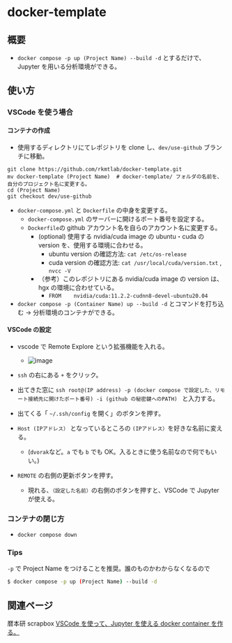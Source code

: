 # docker-template

## 概要

- `docker compose -p up (Project Name) --build -d` とするだけで、Jupyter を用いる分析環境ができる。

## 使い方
### VSCode を使う場合

#### コンテナの作成

- 使用するディレクトリにてレポジトリを clone し、`dev/use-github` ブランチに移動。

```
git clone https://github.com/rkmtlab/docker-template.git
mv docker-template (Project Name)  # docker-template/ フォルダの名前を、自分のプロジェクト名に変更する。
cd (Project Name)
git checkout dev/use-github
```

- `docker-compose.yml` と `Dockerfile` の中身を変更する。
  - `docker-compose.yml` のサーバーに開けるポート番号を設定する。
  - `Dockerfile`の github アカウント名を自らのアカウント名に変更する。
    - (optional) 使用する nvidia/cuda image の ubuntu・cuda の version を、使用する環境に合わせる。
      - ubuntu version の確認方法: `cat /etc/os-release`
      - cuda version  の確認方法: `cat /usr/local/cuda/version.txt` , `nvcc -V`
    - （参考）このレポジトリにある nvidia/cuda image の version は、 hgx の環境に合わせている。
      - `FROM    nvidia/cuda:11.2.2-cudnn8-devel-ubuntu20.04`
- `docker compose -p (Container Name) up --build -d` とコマンドを打ち込む -> 分析環境のコンテナができる。

#### VSCode の設定

- vscode で Remote Explore という拡張機能を入れる。

  - ![image](https://user-images.githubusercontent.com/64390823/209894093-3fcbb271-33b2-4bf4-896f-1826f282cb71.png)

- `ssh` の右にある `+` をクリック。
- 出てきた窓に `ssh root@(IP address) -p (docker compose で設定した、リモート接続先に開けたポート番号) -i (github の秘密鍵へのPATH) ` と入力する。
- 出てくる「 `~/.ssh/config` を開く」のボタンを押す。

- `Host (IPアドレス）` となっているところの `(IPアドレス）`を好きな名前に変える。
  - (`dvorak`など。`a` でも `b` でも OK。入るときに使う名前なので何でもいい。)
- `REMOTE` の右側の更新ボタンを押す。
  - 現れる、`（設定した名前）`の右側のボタンを押すと、VSCode で Jupyter が使える。

### コンテナの閉じ方

- `docker compose down`

### Tips

`-p` で Project Name をつけることを推奨。誰のものかわからなくなるので

```bash
$ docker compose -p up (Project Name) --build -d
```

## 関連ページ

暦本研 scrapbox
[VSCode を使って、Jupyter を使える docker container を作る。](https://scrapbox.io/rkmtlab/VSCode_%E3%82%92%E4%BD%BF%E3%81%A3%E3%81%A6%E3%80%81Jupyter_%E3%82%92%E4%BD%BF%E3%81%88%E3%82%8B_docker_container_%E3%82%92%E4%BD%9C%E3%82%8B%E3%80%82)
